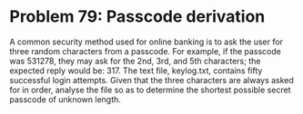 # Problem 79: Passcode derivation
A common security method used for online banking is to ask the user for
three random characters from a passcode. For example, if the passcode
was 531278, they may ask for the 2nd, 3rd, and 5th characters; the
expected reply would be: 317. The text file, keylog.txt, contains fifty
successful login attempts. Given that the three characters are always
asked for in order, analyse the file so as to determine the shortest
possible secret passcode of unknown length.
